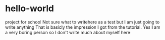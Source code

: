 # hello-world
project for school
Not sure what to writehere as a test but I am just going to write anything
That is basicly the impression I got from the tutorial. Yes I am a very boring person 
so I don't write much about myself here 
